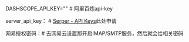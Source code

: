DASHSCOPE_API_KEY=""  # 阿里百炼api-key

server_api_key：  # [Serper - API Keys](https://serper.dev/api-keys)此处申请

网易授权密码：# 去网易云设置那开启IMAP/SMTP服务，然后就会给相关密码

